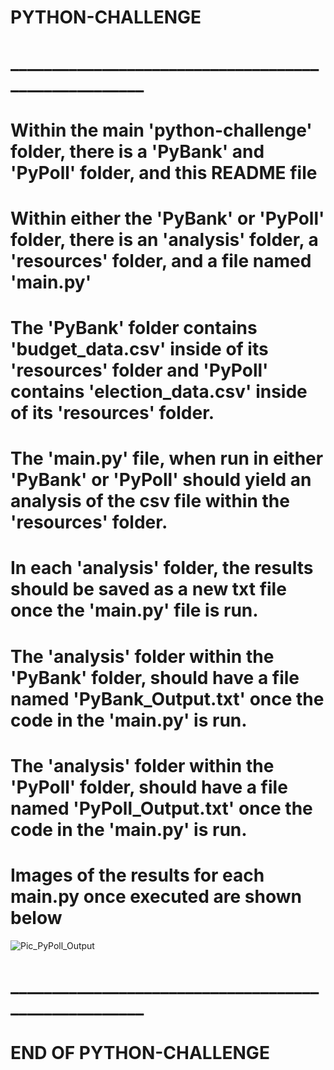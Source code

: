 # PYTHON-CHALLENGE
# _____________________________________________________

# Within the main 'python-challenge' folder, there is a 'PyBank' and 'PyPoll' folder, and  this README file

# Within either the 'PyBank' or 'PyPoll' folder, there is an 'analysis' folder, a 'resources' folder, and a file named 'main.py'

# The 'PyBank' folder contains 'budget_data.csv' inside of its 'resources' folder and 'PyPoll' contains 'election_data.csv' inside of its 'resources' folder.  

# The 'main.py' file, when run in either 'PyBank' or 'PyPoll' should yield an analysis of the csv file within the 'resources' folder.

# In each 'analysis' folder, the results should be saved as a new txt file once the 'main.py' file is run.  

# The 'analysis' folder within the 'PyBank' folder, should have a file named 'PyBank_Output.txt' once the code in the 'main.py' is run.

# The 'analysis' folder within the 'PyPoll' folder, should have a file named 'PyPoll_Output.txt' once the code in the 'main.py' is run.

# Images of the results for each main.py once executed are shown below

![Pic_PyPoll_Output](https://user-images.githubusercontent.com/115322974/210432644-b2892878-a3a9-4205-883e-3337baf59773.png)

# _____________________________________________________
# END OF PYTHON-CHALLENGE
